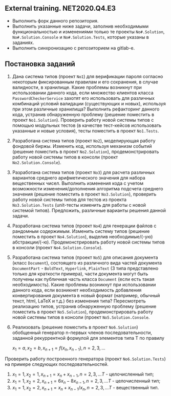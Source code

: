 ## External training. NET2020.Q4.E3

- Выполнить форк данного репозитория.
- Выполнить указанные ниже задачи, заполнив необходимыми функциональностью и изменениями только те проекты `No#.Solution`,  `No#.Solution.Console` и `No#.Solution.Tests`, которые указаны в заданиях.
- Выполнить синхронизацию с репозиторием на gitlab-е.

## Постановка заданий

1. Дана система типов (проект `No1`) для верификации пароля согласно некоторым фиксированным правилам и его сохранения, в случае валидности, в хранилище. Какие  проблемы возникнут при использовании данного кода, если множество клиентов класса `PasswordCheckerService` захотят его использовать для различных комбинаций условий валидации (существующих и новых), используя при этом различные хранилища? Выполнить рефакторинг данного кода, устранив обнаруженную проблему (решение поместить в проект `No1.Solution`). Проверить работу новой системы типов с помощью модульных тестов (в качестве тест-кейсов использовать указанные и новые условия), тесты поместить в проект `No1.Tests`.
1. Разработана система типов (проект `No2`), моделирующая работу фондовой биржы. Изменить код, используя механизм событий (решение поместить в проект `No2.Solution`), продемонстрировать работу новой системы типов в консоли (проект `No2.Solution.Console`). 
1. Разработана система типов (проект `No3`) для расчета различных вариантов среднего арифметического значения для набора вещественных чисел. Выполнить изменения кода с учетом возможности изменения/дополнения алгоритма подсчета среднего значения (решение поместить в проект `No3.Solution`), проверить работу новой системы типов для тестов из проекта `No3.Solution.Tests` (unit-тесты изменить для работы с новой системой типов). Предложить, различные варианты решения данной задачи.
1. Разработана система типов (проект `No4`) для генерации файлов с рандомным содержимым. Изменить систему типов (решение поместить в проект `No4.Solution`), выделив необходимые/(-ую) абстракции/(-ю). Продемонстрировать работу новой системы типов в консоли (проект `No4.Solution.Console`).
1. Разработана система типов (проект `No5`) для описания документа (класс `Document`), состоящего из различного вида частей документа `DocumentPart` - `BoldText`, `Hyperlink`, `PlainText` (3 типа представлено только для краткости примера), части документа могут быть получены как публичная часть класса `Document` (если есть такая необходимость). Какие проблемы возникнут при использовании данного кода, если возникнет необходимость добавления конвертирования документа в новый формат (например, обычный текст, html, LaTeX и т.д.) без изменения типа? Пересмотреть реализацию типов, устранив обнаруженную проблему (решение поместить в проект `No5.Solution`), продемонстрировать работу новой системы типов в консоли (проект `No5.Solution.Console`.
1. Реализовать (решение поместить в проект `No6.Solution`) обобщенный генератор n-первых членов последовательности, заданной рекуррентной формулой для элементов типа T по правилу  

   $`x_1 = a, x_2 = b, x_{n+1}=f(x_n, x_{n - 1}), n = 2, 3, ...`$
    
Проверить работу построенного генератора (проект `No6.Solution.Tests`) на примере следующих последовательностей.

   1) $`x_1 = 1, x_2 = 1, x_{n + 1} = x_n +  x_{n - 1}, n = 2, 3, ... T`$ - целочисленный тип;
   2) $`x_1 = 1, x_2 = 2, x_{n + 1} = 6 x_n - 8 x_{n - 1}, n = 2, 3, ... T`$ - целочисленный тип;
   3) $`x_1 = 1, x_2 = 2, x_{n + 1} = x_n +  x_{n - 1} / x_{n}, n = 2, 3, ... T`$ - вещественный тип.
